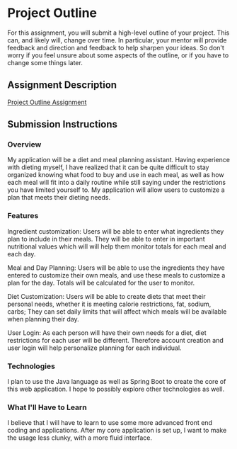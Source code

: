 # Project Outline
For this assignment, you will submit a high-level outline of your project. This can, and likely will, change over time. In particular, your mentor will provide feedback and direction and feedback to help sharpen your ideas. So don't worry if you feel unsure about some aspects of the outline, or if you have to change some things later.

## Assignment Description
[Project Outline Assignment](https://education.launchcode.org/liftoff/assignments/project-outline/)

## Submission Instructions

### Overview
My application will be a diet and meal planning assistant. Having experience with dieting myself, I have realized that it can be quite difficult to stay organized knowing what food to buy and use in each meal, as well as how each meal will fit into a daily routine while still saying under the restrictions you have limited yourself to. My application will allow users to customize a plan that meets their dieting needs.

### Features

Ingredient customization: Users will be able to enter what ingredients they plan to include in their meals. They will be able to enter in important nutritional values which will will help them monitor totals for each meal and each day.

Meal and Day Planning: Users will be able to use the ingredients they have entered to customize their own meals, and use these meals to customize a plan for the day. Totals will be calculated for the user to monitor.

Diet Customization: Users will be able to create diets that meet their personal needs, whether it is meeting calorie restrictions, fat, sodium, carbs; They can set daily limits that will affect which meals will be available when planning their day.

User Login: As each person will have their own needs for a diet, diet restrictions for each user will be different. Therefore account creation and user login will help personalize planning for each individual.

### Technologies
I plan to use the Java language as well as Spring Boot to create the core of this web application. I hope to possibly explore other technologies as well.

### What I'll Have to Learn
I believe that I will have to learn to use some more advanced front end coding and applications. After my core application is set up, I want to make the usage less clunky, with a more fluid interface.

